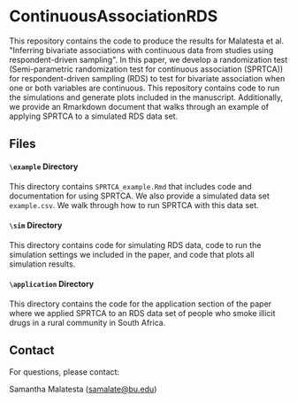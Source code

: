 # ContinuousAssociationRDS

This repository contains the code to produce the results for Malatesta et al. "Inferring bivariate associations with continuous data from studies using
respondent-driven sampling". In this paper, we develop a randomization test (Semi-parametric randomization test for continuous association (SPRTCA)) for respondent-driven sampling (RDS) to test for bivariate association when one or both variables are continuous. This repository contains code to run the simulations and generate plots included in the manuscript. Additionally, we provide an Rmarkdown document that walks through an example of applying SPRTCA to a simulated RDS data set. 

## Files

#### `\example` Directory
This directory contains `SPRTCA_example.Rmd` that includes code and documentation for using SPRTCA. We also provide a simulated data set `example.csv`. We walk through how to run SPRTCA with this data set. 


#### `\sim` Directory 
This directory contains code for simulating RDS data, code to run the simulation settings we included in the paper, and code that plots all simulation results. 

#### `\application` Directory 
This directory contains the code for the application section of the paper where we applied SPRTCA to an RDS data set of people who smoke illicit drugs in a rural community in South Africa. 

## Contact

For questions, please contact:

Samantha Malatesta (<samalate@bu.edu>)